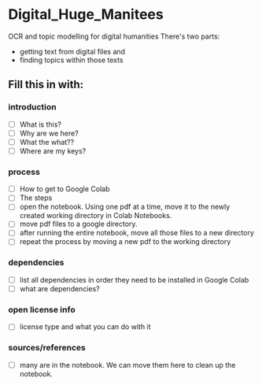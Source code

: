 # Digital_Huge_Manitees
OCR and topic modelling for digital humanities
There's two parts: 
- getting text from digital files and 
- finding topics within those texts

## Fill this in with:
### introduction
- [ ] What is this?
- [ ] Why are we here?
- [ ] What the what??
- [ ] Where are my keys?
### process
- [ ] How to get to Google Colab
- [ ] The steps
- [ ] open the notebook. Using one pdf at a time, move it to the newly created working directory in Colab Notebooks. 
- [ ] move pdf files to a google directory. 
- [ ] after running the entire notebook, move all those files to a new directory
- [ ] repeat the process by moving a new pdf to the working directory
### dependencies
- [ ] list all dependencies in order they need to be installed in Google Colab
- [ ] what are dependencies?
### open license info
- [ ] license type and what you can do with it
### sources/references
- [ ] many are in the notebook. We can move them here to clean up the notebook. 
